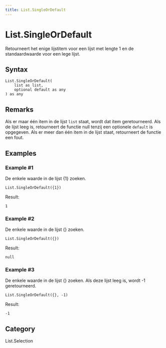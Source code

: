 ```yaml
---
title: List.SingleOrDefault
---
```


# List.SingleOrDefault


Retourneert het enige lijstitem voor een lijst met lengte 1 en de standaardwaarde voor een lege lijst.


## Syntax

```powerquery
List.SingleOrDefault(
    list as list,
    optional default as any
) as any
```


## Remarks

Als er maar één item in de lijst <code>list</code> staat, wordt dat item geretourneerd. Als de lijst leeg is, retourneert de functie null tenzij een optionele <code>default</code> is opgegeven. Als er meer dan één item in de lijst staat, retourneert de functie een fout.


## Examples

### Example #1 
De enkele waarde in de lijst \{1} zoeken.
```powerquery
List.SingleOrDefault({1})
```

Result: 
```powerquery
1
```


### Example #2 
De enkele waarde in de lijst \{} zoeken.
```powerquery
List.SingleOrDefault({})
```

Result: 
```powerquery
null
```


### Example #3 
De enkele waarde in de lijst \{} zoeken. Als deze lijst leeg is, wordt -1 geretourneerd.
```powerquery
List.SingleOrDefault({}, -1)
```

Result: 
```powerquery
-1
```




## Category
List.Selection
